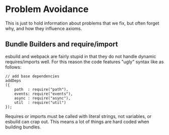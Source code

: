 # Problem Avoidance

This is just to hold information about problems that we fix, but often forget why, and how they influence axioms.

## Bundle Builders and require/import

esbuild and webpack are fairly stupid in that they do not handle dynamic requires/imports well.  For this reason the code features "ugly" syntax like as follows:

```
// add base dependencies
addDeps
({
    path  : require("path"),
    events: require("events"),
    async : require("async"),
    util  : require("util")
});
```

Requires or imports must be called with literal strings, not variables, or esbuild can crap out.  This means a lot of things are hard coded when building bundles.
